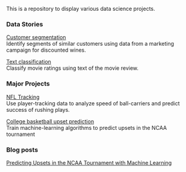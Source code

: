 This is a repository to display various data science projects.

### Data Stories
[Customer segmentation](notebooks/customer_clustering.ipynb)  
Identify segments of similar customers using data from a marketing campaign for discounted wines.

[Text classification](notebooks/review_classification.ipynb)  
Classify movie ratings using text of the movie review.

### Major Projects
[NFL Tracking](https://github.com/mworles/nfl_tracking)  
Use player-tracking data to analyze speed of ball-carriers and predict success of rushing plays.

[College basketball upset prediction](https://github.com/mworles/bracket_vision)  
Train machine-learning algorithms to predict upsets in the NCAA tournament 

### Blog posts
[Predicting Upsets in the NCAA Tournament with Machine Learning](https://towardsdatascience.com/predicting-upsets-in-the-ncaa-tournament-with-machine-learning-816fecf41f01?source=friends_link&sk=b3590066d81db17f861ddc76da358e13)
